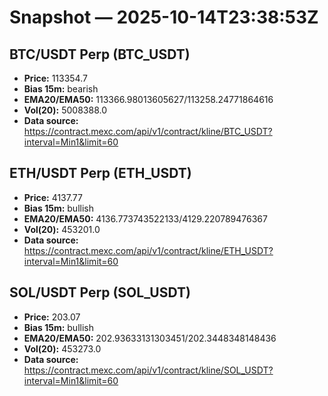 # Snapshot — 2025-10-14T23:38:53Z

## BTC/USDT Perp (BTC_USDT)
- **Price:** 113354.7
- **Bias 15m:** bearish
- **EMA20/EMA50:** 113366.98013605627/113258.24771864616
- **Vol(20):** 5008388.0
- **Data source:** https://contract.mexc.com/api/v1/contract/kline/BTC_USDT?interval=Min1&limit=60

## ETH/USDT Perp (ETH_USDT)
- **Price:** 4137.77
- **Bias 15m:** bullish
- **EMA20/EMA50:** 4136.773743522133/4129.220789476367
- **Vol(20):** 453201.0
- **Data source:** https://contract.mexc.com/api/v1/contract/kline/ETH_USDT?interval=Min1&limit=60

## SOL/USDT Perp (SOL_USDT)
- **Price:** 203.07
- **Bias 15m:** bullish
- **EMA20/EMA50:** 202.93633131303451/202.3448348148436
- **Vol(20):** 453273.0
- **Data source:** https://contract.mexc.com/api/v1/contract/kline/SOL_USDT?interval=Min1&limit=60
